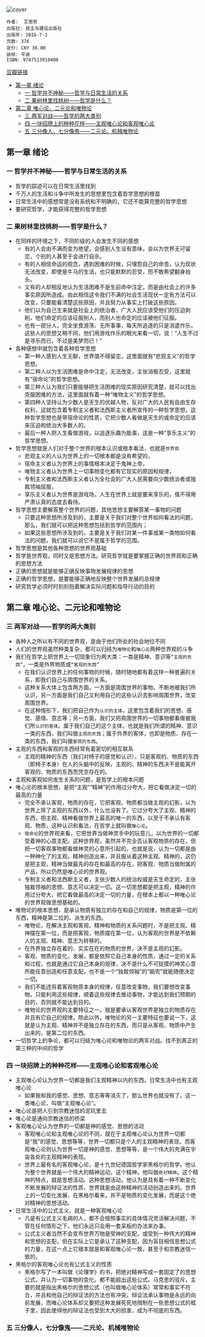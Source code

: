 ![cover](https://img1.doubanio.com/view/subject/l/public/s28980948.jpg)

    作者:  艾思奇
    出版社: 民主与建设出版社
    出版年: 2016-7-1
    页数: 376
    定价: CNY 36.00
    装帧: 平装
    ISBN: 9787513910408

[豆瓣链接](https://book.douban.com/subject/26856668/)

- [第一章 绪论](#%e7%ac%ac%e4%b8%80%e7%ab%a0-%e7%bb%aa%e8%ae%ba)
  - [一 哲学并不神秘——哲学与日常生活的关系](#%e4%b8%80-%e5%93%b2%e5%ad%a6%e5%b9%b6%e4%b8%8d%e7%a5%9e%e7%a7%98%e5%93%b2%e5%ad%a6%e4%b8%8e%e6%97%a5%e5%b8%b8%e7%94%9f%e6%b4%bb%e7%9a%84%e5%85%b3%e7%b3%bb)
  - [二 果树林里找桃树——哲学是什么？](#%e4%ba%8c-%e6%9e%9c%e6%a0%91%e6%9e%97%e9%87%8c%e6%89%be%e6%a1%83%e6%a0%91%e5%93%b2%e5%ad%a6%e6%98%af%e4%bb%80%e4%b9%88)
- [第二章 唯心论、二元论和唯物论](#%e7%ac%ac%e4%ba%8c%e7%ab%a0-%e5%94%af%e5%bf%83%e8%ae%ba%e4%ba%8c%e5%85%83%e8%ae%ba%e5%92%8c%e5%94%af%e7%89%a9%e8%ae%ba)
  - [三 两军对战——哲学的两大类别](#%e4%b8%89-%e4%b8%a4%e5%86%9b%e5%af%b9%e6%88%98%e5%93%b2%e5%ad%a6%e7%9a%84%e4%b8%a4%e5%a4%a7%e7%b1%bb%e5%88%ab)
  - [四 一块招牌上的种种花样——主观唯心论和客观唯心论](#%e5%9b%9b-%e4%b8%80%e5%9d%97%e6%8b%9b%e7%89%8c%e4%b8%8a%e7%9a%84%e7%a7%8d%e7%a7%8d%e8%8a%b1%e6%a0%b7%e4%b8%bb%e8%a7%82%e5%94%af%e5%bf%83%e8%ae%ba%e5%92%8c%e5%ae%a2%e8%a7%82%e5%94%af%e5%bf%83%e8%ae%ba)
  - [五 三分像人，七分像鬼——二元论、机械唯物论](#%e4%ba%94-%e4%b8%89%e5%88%86%e5%83%8f%e4%ba%ba%e4%b8%83%e5%88%86%e5%83%8f%e9%ac%bc%e4%ba%8c%e5%85%83%e8%ae%ba%e6%9c%ba%e6%a2%b0%e5%94%af%e7%89%a9%e8%ae%ba)

## 第一章 绪论
### 一 哲学并不神秘——哲学与日常生活的关系
- 哲学的踪迹可以在日常生活里找到
- 千万人的生活和斗争中所发生的思想里包含着哲学思想的根苗
- 日常生活中的感想常是没有系统和不明确的，它还不能算完整的哲学思想
- 要研究哲学，才能获得完整的哲学思想

### 二 果树林里找桃树——哲学是什么？
- 在同样的环境之下，不同阶级的人会发生不同的感想
  - 有的人会由不满而变为绝望，会感到人生没有意味，会以为世界无可留恋，个别的人甚至于会进行自杀。
  - 有的人相信命运的观念，遇到困难的时候，只埋怨自己的命苦，认为现状无法改变，即使是牛马的生活，也只能默默的忍受，而不敢希望翻身抬头。
  - 又有的人却相反地认为生活困难不是生前命中注定，而是由社会上的许多事实原因所造成。由此相信这令我们不满的社会生活现状一定有方法可以改变，只要能看清楚这些原因，并且努力从事实上打破这些原因。
  - 他们以为自己生来就是社会上的统治者，广大人民应该受他们的压迫剥削，他们命定的应该征服别人，而别人也命定的应该被他们征服。
  - 也有一部分人，完全坐食游荡、无所事事，每天所追逐的只是消遣作乐，这些人的思想又稍不同，他们用游戏作乐的眼光来看一切，说：“人生不过是寻乐而已，不过是美梦而已！”
- 各种感想中就包含着各种哲学思想
  - 第一种人感到人生无聊，世界值不得留恋，这里面就有“悲观主义”的哲学思想。
  - 第二种人以为生活困难是命中注定，无法改变，主张消极忍受，这里就有“宿命论”的哲学思想。
  - 第三种人认为我们只要能够把生活困难的现实原因研究清楚，就可以找出克服困难的方法，这里面就有着一种“唯物主义”的哲学思想。
  - 第四种人坚持认为少数人是天生的优越人物，反对广大的人民有自由生存权利，这就包含着专制主义者和法西斯主义者所宣传的一种哲学思想，这种哲学思想也是带宿命论的性质，它把少数人看做是天生的或命定的应该来压迫和统治大多数人的。
  - 最后一种人把人生看做游戏，以追逐乐趣为能事，这是一种“享乐主义”的哲学思想。
- 哲学思想就是人们对于整个世界的根本认识或根本看法，也就是`世界观`
  - 悲观主义的人认为世界上的一切根本都是没有希望的，
  - 宿命主义者认为世界上的事情根本决定于鬼神上帝，
  - 唯物主义者认为世界上一切事物变化都有它现实的原因和规律，
  - 专制主义者和法西斯主义者认为全社会的广大人民需要向少数统治者或独裁领袖屈服，
  - 享乐主义者认为世界是游戏场，人生在世界上就是要来享乐的，值不得用严肃认真的态度去看待。
- 哲学思想主要解答整个世界的问题，其他思想主要解答某一事物的问题
  - 只要这种思想所涉及到的，主要是关于我们对整个世界如何看法的问题，那么，我们就可以把这种思想包括到哲学的范围内；
  - 如果这些思想所涉及到的，主要是关于我们对某一件事或某一类物如何看法的问题，我们就可以说它不是属于哲学的范围。
- 哲学思想是其他各种思想的世界观基础
- 哲学是世界观，同时又是思想方法。研究哲学就是要掌握正确的世界观和正确的思想方法
- 正确的思想就是能够正确反映事物发展规律的思想
- 正确的哲学思想，是要能够正确地反映整个世界发展的总规律
- 研究哲学必须时时刻刻抱着解决实际问题和指导行动的目的

## 第二章 唯心论、二元论和唯物论
### 三 两军对战——哲学的两大类别
- 各种人之所以有不同的世界观，是由于他们所处的社会地位不同
- 人们的世界观虽然种类复杂，都可以归结为`唯物论`和`唯心论`两种世界观的斗争
- 我们在哲学上把世界上一切现象归为两大类：一类是精神、意识等`“主观的东西”`，一类是外界物质或`“客观的东西”`
  - 在我们认识世界上的任何事物的时候，随时随地都有着这样一种普遍的关系，即我们自己与周围世界的关系。
  - 这种关系大体上包含两方面。一方面是周围世界的事物。不断地被我们所认识，另一方面是我们自己又利用自己的这些认识去影响周围世界，改变周围世界。
  - 在这种情形下，我们把自己作为`认识的主体`，这里包含着我们的思想、感觉、感情、意志等；另一方面，我们又把周围世界的一切事物都看做被我们所`认识的客体`。属于我们自己的这个主体，也就是我们所谓的精神、意识一类的东西，我们叫做`主观的东西`；属于外界的客体，也即是物质、存在一类的东西，我们叫做`客观的东西`。
- 主观的东西和客观的东西经常有着密切的相互联系
  - 主观的精神的东西（我们对椅子的感觉和认识），只是客观的、物质的东西（即椅子本身）在人的头脑中的反映，主观的、精神的东西决不是能离开客观的、物质的东西而凭空存在的。
- 主观和客观如何发生关系的问题，是哲学上的根本问题
- 唯心论的根本思想，是把“主观”“精神”的作用过分夸大，把它看做决定一切的最高的力量
  - 完全不承认客观，物质的存在，它把客观、物质都当做主观的幻影，以为世界上除了主观的东西以外，什么也没有了。它过分夸大了主观、精神的东西，把主观、精神看做世界上最高的唯一的东西，以至于不承认有客观、物质，这种认识和看法，在哲学上就叫做`唯心论`。
  - `宿命论`的世界观来看，它把世界当做神灵手中的玩意儿，以为世界的一切都受着神的心意支配。这种世界观，虽然并不完全否认客观物质的存在，但把一切客观事物都看做神灵的心意所引起的，也就是说，认为一切都是由一种神化了的主观。精神创造出来，并且服从着这种主观、精神的，这仍是把主观，精神当做最先的存在和最高的存在，把客观、物质当做附属的产品，所以仍然是唯心论的世界观。
  - 专制主义者和法西斯主义者，主张少数人的统治权威是天生命定的，主张独裁领袖的思想、意志可以决定一切。这一切思想都是把主观，精神的作用过分夸大，把它看做最高的决定一切的力量，在根本上都以一种唯心论的世界观做思想基础的。
- 唯物论的根本思想，是承认物质有独立的存在和自己的规律，物质是第一位的东西，精神是第二位的、派生的东西。
  - 唯物论，在解决主观和客观、精神和物质的关系问题时，不是把主观、精神摆在第一位，而是把客观，物质摆在第一位，认为客观的世界是不依赖人的主观、精神、意志为转移的。
  - 在外界独立存在着的、实实在在的物质的世界，决不是主观的幻影。
  - 客观、物质的变化，发展，都是依照它自己本身的性质，通过一定的关系和过程，也就是通过它自己本身的规律，决不是什么不可捉摸的神灵心意所能任意创造和任意支配，也不是一个“独裁领袖”的“脑壳”就能随便决定一切。
  - 我们不能违背着客观物质本身的规律，任意改变事物，我们要想改变事物，只能利用这些规律，顺着这些规律去推动事物，才能达到我们预期的目的，否则就不能达到目的。
  - 唯物论的世界观的主要特征之一，就是要承认客观世界是独立的物质存在并且有它自己的规律。除此以外，唯物论的另一主要特征也要说一下，这就是认为主观、精神并不是独立存在的东西，而只是从客观、物质中产生出来的，是第二位的东西。
- 一切哲学上的争论，都可以归结为唯心论和唯物论的两军对战。找不到真正的第三种的中间的哲学

### 四 一块招牌上的种种花样——主观唯心论和客观唯心论
- 主观唯心论认为世界一切都是我们主观精神以内的东西。日常生活中也有主观唯心论
  - 如果我和我的感觉、思想、意志等等消灭了，那么世界也就没有了。这一类唯心论，叫做“主观唯心论”。
- 唯心论是把人引到宗教迷信的泥坑里去
- 唯心论是通向宗教迷信的桥梁
- 客观唯心论认为世界的一切都是神的感觉、思想的活动
  - 客观唯心论和主观唯心论的不同，就在于主观唯心论认为世界一切都是“我”的感觉、思想等等，世界一切都只是个人的主观精神的表现，而客观唯心论则认为世界一切是神的感觉、思想等等，是一个伟大的充满在宇宙各处的主观精神的表现。
  - 世界上最有名的客观唯心论，是十九世纪德国哲学家黑格尔的哲学。他认为整个世界就是一个伟大的精神运动，这个精神，他叫做`绝对精神`。这个精神的特点，就是思想活动。这种思想活动，他认为是具有着一种不断变化不断发展的辩证法的性质，世界就是由这种精神的活动创造出来的。世界上的一切变化发展，在黑格尔看来，并不是物质的变化发展，而是这个绝对精神的思想活动。
- 日常生活中的公式主义，就是一种客观唯心论
  - 凡是有公式主义毛病的人，都不会按照事实的具体情况灵活解决问题，不管在任何情形之下，他们永远只会用一套呆板的办法来办事。
  - 公式主义者当然不会宣布世界万物是受神的支配，或受到一种伟大的精神和思想的支配，但在实际上它是承认了这种支配，因为盲目相信思想公式的力量，在这一点上它根本就是和客观唯心论一致，甚至于和宗教迷信一致的。
- 黑格尔的客观唯心论也有公式主义的性质
  - 黑格尔写了一本叫做《论理学》的书，把绝对精神写成一套固定了的思想公式，并认为一切事物的变化，都不能超出这些公式。马克思的驳斥，主要的就是指出黑格尔的思想公式（也叫做唯心论体系）常常和事实不符合，并且和他自己的辩证法的方法也有冲突。辩证法承认事物是永远的向前发展，而唯心论体系却又要把这种发展死死地限制在一些思想公式的框子里，因此使得他的辩证法也受到大大的损害，成为不彻底的东西。

### 五 三分像人，七分像鬼——二元论、机械唯物论







































